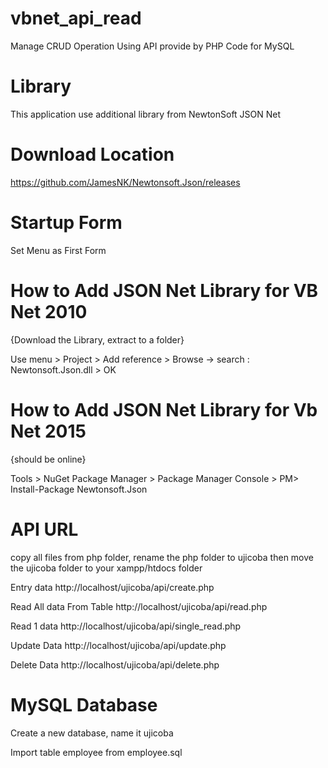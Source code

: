 # vbnet_api_read
Manage CRUD Operation Using API provide by PHP Code for MySQL
# Library
This application use additional library from NewtonSoft JSON Net 
# Download Location
  https://github.com/JamesNK/Newtonsoft.Json/releases
# Startup Form
  Set Menu as First Form
# How to Add JSON Net Library for VB Net 2010
  {Download the Library, extract to a folder}
  
  Use menu > Project > Add reference > Browse -> search : Newtonsoft.Json.dll > OK
# How to Add JSON Net Library for Vb Net 2015
  {should be online}
  
  Tools > NuGet Package Manager > Package Manager Console >
  PM> Install-Package Newtonsoft.Json
  
# API URL
  copy all files from php folder, rename the php folder to ujicoba then move the ujicoba folder to your xampp/htdocs folder
  
  Entry data
  http://localhost/ujicoba/api/create.php
  
  Read All data From Table
  http://localhost/ujicoba/api/read.php
  
  Read 1 data
  http://localhost/ujicoba/api/single_read.php
  
  Update Data
  http://localhost/ujicoba/api/update.php
  
  Delete Data
  http://localhost/ujicoba/api/delete.php
  
 # MySQL Database
   Create a new database, name it ujicoba
   
   Import table employee from employee.sql
